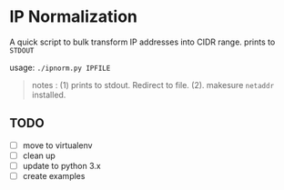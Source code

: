 # IP Normalization

A quick script to bulk transform IP addresses into CIDR range. prints to `STDOUT`

usage:
   `./ipnorm.py IPFILE`

> notes : (1) prints to stdout. Redirect to file.  (2). makesure `netaddr` installed.


## TODO

 - [ ] move to virtualenv
 - [ ] clean up
 - [ ] update to python 3.x
 - [ ] create examples  
